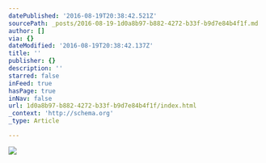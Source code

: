 ```yaml
---
datePublished: '2016-08-19T20:38:42.521Z'
sourcePath: _posts/2016-08-19-1d0a8b97-b882-4272-b33f-b9d7e84b4f1f.md
author: []
via: {}
dateModified: '2016-08-19T20:38:42.137Z'
title: ''
publisher: {}
description: ''
starred: false
inFeed: true
hasPage: true
inNav: false
url: 1d0a8b97-b882-4272-b33f-b9d7e84b4f1f/index.html
_context: 'http://schema.org'
_type: Article

---
```

![](https://the-grid-user-content.s3-us-west-2.amazonaws.com/d3b27b30-a300-4497-82fa-e23789128f9a.jpg)
